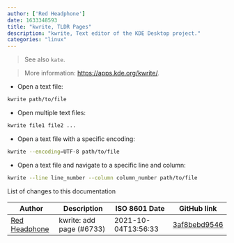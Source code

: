 ```yaml
---
author: ['Red Headphone']
date: 1633348593
title: "kwrite, TLDR Pages"
description: "kwrite, Text editor of the KDE Desktop project."
categories: "linux"
---
```

> See also `kate`.

> More information: <https://apps.kde.org/kwrite/>.

- Open a text file:

```bash
kwrite path/to/file
```

- Open multiple text files:

```bash
kwrite file1 file2 ...
```

- Open a text file with a specific encoding:

```bash
kwrite --encoding=UTF-8 path/to/file
```

- Open a text file and navigate to a specific line and column:

```bash
kwrite --line line_number --column column_number path/to/file
```
List of changes to this documentation


Author | Description | ISO 8601 Date | GitHub link
------|-----|-----|-----
[Red Headphone](mailto:55500003+RedHeadphone@users.noreply.github.com) | kwrite: add page (#6733) | 2021-10-04T13:56:33 | [3af8bebd9546](https://github.com/tldr-pages/tldr/commit/3af8bebd9546cfcd70c718916607d2d814b28542)

